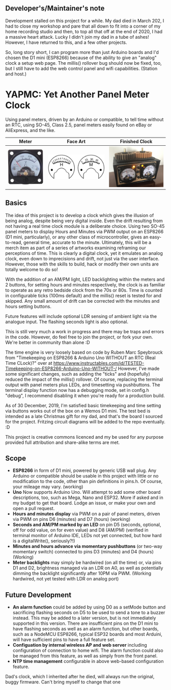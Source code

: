 ## Developer's/Maintainer's note

Development stalled on this project for a while. My dad died in March 202, I had to close my workshop and pare that all down to fit into a corner of my home recording studio and then, to top all that off at the end of 2020, I had a massive heart attack. Lucky I didn't join my dad in a tube of ashes! However, I have returned to this, and a few other projects.

So, long story short, I can program more than just Arduino boards and I'd chosen the D1 mini (ESP8266) because of the ability to give an "analog" clock a setup web page. The millis() rollover bug should now be fixed, too, but I still have to add the web control panel and wifi capabilities. (Station and host.)

# YAPMC: Yet Another Panel Meter Clock
Using panel meters, driven by an Arduino or compatible, to tell time without an RTC, using SO-45, Class 2.5, panel meters easily found on eBay or AliExpress, and the like.

Meter        | Face Art      | Finished Clock
------------ | ------------- | -------------
![s-l1600](panel-meter-clock-case/s-l1600.jpg) | ![New dials](panel-meter-clock-case/round-meter-dial.png) | ![Meter Case](panel-meter-clock-case/clock-sml.jpeg)
          
## Basics
The idea of this project is to develop a clock which gives the illusion of being analog, despite being very digital inside. Even the drift resulting from not having a real time clock module is a deliberate choice. Using two SO-45 panel meters to display Hours and Minutes via PWM output on an ESP8266 (D1 mini, particularly), or any other class of microcontroller, gives an easy-to-read, general time, accurate to the minute. Ultimately, this will be a merch item as part of a series of artworks examining reframing our perceptions of time. This is clearly a digital clock, yet it emulates an analog clock, even down to imprecisions and drift, not just via the user interface. However, those with the skills to build, hack or modify their own units are totally welcome to do so! 

With the addition of an AM/PM light, LED backlighting within the meters and 2 buttons, for setting hours and minutes respectively, the clock is as familiar to operate as any retro bedside clock from the 70s or 80s. Time is counted in configurable ticks (100ms default) and the millis() reset is tested for and skipped. Any small amount of drift can be corrected with the minutes and hours setting buttons.

Future features will include optional LDR sensing of ambient light via the analogue input. The flashing seconds light is also optional.

This is still very much a work in progress and there may be traps and errors in the code. However, do feel free to join the project, or fork your own. We're better in community than alone :D

The time engine is very loosely based on code by Ruben Marc Speybrouck from "Timekeeping on ESP8266 & Arduino Uno WITHOUT an RTC (Real Time CLock)?" over at https://www.instructables.com/id/TESTED-Timekeeping-on-ESP8266-Arduino-Uno-WITHOUT-/ However, I've made some significant changes, such as adding the "ticks" and (hopefully) reduced the impact of the millis() rollover. Of course, replacing the terminal output with panel meters plus LEDs, and timesetting via pushbuttons. The terminal display function now has a debugging mode, set in config.h "debug", I recommend disabling it when you're ready for a production build.

As of 30 December, 2019, I'm satisfied basic timekeeping and time setting via buttons works out of the box on a Wemos D1 mini. The test bed is intended as a late Christmas gift for my dad, and that's the board I sourced for the project. Fritzing circuit diagrams will be added to the repo eventually. :D
 
This project is creative commons licenced and my be used for any purpose provided full attribution and share-alike terms are met.

## Scope
* __ESP8266__ in form of D1 mini, powered by generic USB wall plug. Any Arduino or compatible should be usable in this project with little or no modification to the code, other than pin definitions in pins.h. Of course, your mileage may vary. (working)
* __Uno__ Now supports Arduino Uno. Will attempt to add some other board descriptions, too, such as Mega, Nano and ESP32. More if asked and in my budget to get that board. Lodge an issue, or make your own and open a pull request.
* __Hours and minutes display__ via PWM on a pair of panel meters, driven via PWM on pins D6 (minutes) and D7 (hours) (working)
* __Seconds and AM/PM marked by an LED__ on pin D5 (seconds, optional, off for odd value, on for even value) and D8 (AM/PM) (verified in terminal monitor of Arduino IDE, LEDs not yet connected, but how hard is a digitalWrite(), seriously?!)
* __Minutes and hours advance via momentary pushbuttons__ (or two-way momentary switch) connected to pins D3 (minutes) and D4 (hours) (Working)
* __Meter backlights__ may simply be hardwired (on all the time) or, via pins D1 and D2, brightness managed via an LDR on A0, as well as potentially dimming the backlight significantly after 10PM via PWM. (Working hardwired, not yet tested with LDR on analog port)
## Future Development
* __An alarm function__ could be added by using D0 as a setMode button and sacrificing flashing seconds on D5 to be used to send a tone to a buzzer instead. This may be added to a later version, but is not immediately supported in this version. There are insufficient pins on the D1 mini to have flashing seconds as well as an alarm function, but other boards, such as a NodeMCU ESP8266, typical ESP32 boards and most Arduini, will have sufficient pins to have a full feature set.
* __Configuation by internal wireless AP and web server__ including configuration of connection to home wifi. The alarm function could also be managed from this feature, as well as simply from the front panel.
* __NTP time management__ configurable in above web-based configuration feature.

Dad's clock, which I inherited after he died, will always run the original, buggy firmware. Can't bring myself to change that one
